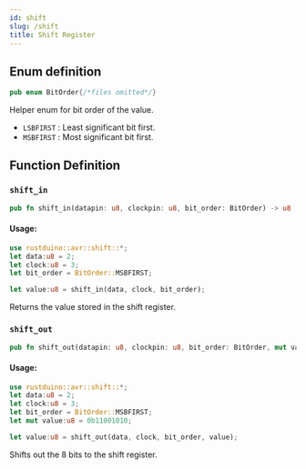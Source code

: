 ```yaml
---
id: shift
slug: /shift
title: Shift Register
---
```


## Enum definition

```rust
pub enum BitOrder{/*files omitted*/}
```

Helper enum for bit order of the value. 

- `LSBFIRST` : Least significant bit first.
- `MSBFIRST` : Most significant bit first.

## Function Definition

### `shift_in`

```rust
pub fn shift_in(datapin: u8, clockpin: u8, bit_order: BitOrder) -> u8 
```

#### Usage:

```rust
use rustduino::avr::shift::*;
let data:u8 = 2;
let clock:u8 = 3;
let bit_order = BitOrder::MSBFIRST;

let value:u8 = shift_in(data, clock, bit_order);
```

Returns the value stored in the shift register.



### `shift_out`

```rust
pub fn shift_out(datapin: u8, clockpin: u8, bit_order: BitOrder, mut value:u8)
```

#### Usage:

```rust
use rustduino::avr::shift::*;
let data:u8 = 2;
let clock:u8 = 3;
let bit_order = BitOrder::MSBFIRST;
let mut value:u8 = 0b11001010;

let value:u8 = shift_out(data, clock, bit_order, value);
```

Shifts out the 8 bits to the shift register.